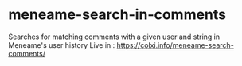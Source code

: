 # meneame-search-in-comments
Searches for matching comments with a given user and string in Meneame's  user history
Live in : https://colxi.info/meneame-search-comments/
